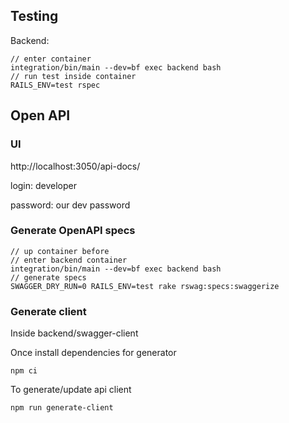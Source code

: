 ## Testing
Backend:
```
// enter container
integration/bin/main --dev=bf exec backend bash
// run test inside container
RAILS_ENV=test rspec
```

## Open API

### UI
http://localhost:3050/api-docs/

login: developer

password: our dev password


### Generate OpenAPI specs

```
// up container before
// enter backend container
integration/bin/main --dev=bf exec backend bash
// generate specs
SWAGGER_DRY_RUN=0 RAILS_ENV=test rake rswag:specs:swaggerize
```

### Generate client

Inside backend/swagger-client

Once install dependencies for generator
```
npm ci
```

To generate/update api client
```
npm run generate-client
```
